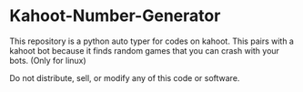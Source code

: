 # Kahoot-Number-Generator
This repository is a python auto typer for codes on kahoot. This pairs with a kahoot bot because it finds random games that you can crash with your bots.
(Only for linux)

Do not distribute, sell, or modify any of this code or software.
